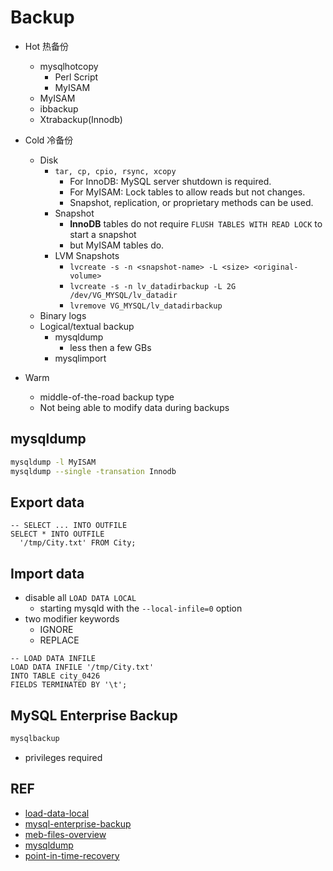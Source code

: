 # Backup

- Hot 热备份
  - mysqlhotcopy
    - Perl Script
    - MyISAM
  - MyISAM
  - ibbackup
  - Xtrabackup(Innodb)

- Cold 冷备份
  - Disk
    - ```tar, cp, cpio, rsync, xcopy```
      - For InnoDB: MySQL server shutdown is required.
      - For MyISAM: Lock tables to allow reads but not changes.
      - Snapshot, replication, or proprietary methods can be used.
    - Snapshot
      - **InnoDB** tables do not require ```FLUSH TABLES WITH READ LOCK``` to start a snapshot
      - but MyISAM tables do.
    - LVM Snapshots
      - ```lvcreate -s -n <snapshot-name> -L <size> <original-volume>```
      - ```lvcreate -s -n lv_datadirbackup -L 2G /dev/VG_MYSQL/lv_datadir```
      - ```lvremove VG_MYSQL/lv_datadirbackup```
  - Binary logs
  - Logical/textual backup
    - mysqldump
      - less then a few GBs
    - mysqlimport

- Warm
  - middle-of-the-road backup type
  - Not being able to modify data during backups



## mysqldump

```bash
mysqldump -l MyISAM
mysqldump --single -transation Innodb
```

## Export data

```mysql
-- SELECT ... INTO OUTFILE 
SELECT * INTO OUTFILE
  '/tmp/City.txt' FROM City;
```

## Import data

- disable all ```LOAD DATA LOCAL```
  - starting mysqld with the ```--local-infile=0``` option
- two modifier keywords
  - IGNORE
  - REPLACE
  
```mysql
-- LOAD DATA INFILE
LOAD DATA INFILE '/tmp/City.txt'
INTO TABLE city_0426
FIELDS TERMINATED BY '\t';
```

## MySQL Enterprise Backup

```bash
mysqlbackup
```
- privileges required



## REF

- [load-data-local](https://dev.mysql.com/doc/refman/5.6/en/load-data-local.html)
- [mysql-enterprise-backup](https://dev.mysql.com/doc/mysql-enterprise-backup/4.1/en/intro.html)
- [meb-files-overview](https://dev.mysql.com/doc/mysql-enterprise-backup/4.1/en/meb-files-overview.html)
- [mysqldump](https://dev.mysql.com/doc/refman/5.6/en/mysqldump.html)
- [point-in-time-recovery](https://dev.mysql.com/doc/refman/5.6/en/point-in-time-recovery.html)




